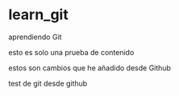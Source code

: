 # learn_git
aprendiendo Git

esto es solo una prueba de contenido

estos son cambios que he añadido desde Github


test de git desde github

